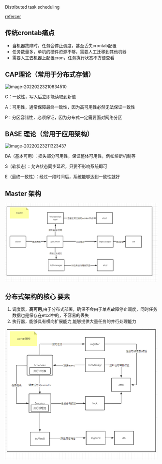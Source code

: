 Distributed task scheduling

[refercer](https://github.com/imlgw/scheduler)
## 传统crontab痛点
- 当机器故障时，任务会停止调度，甚至丢失crontab配置
- 任务数量多，单机的硬件资源不够，需要人工迁移到其他机器
- 需要人工去机器上配置cron，任务执行状态不方便查看

## CAP理论（常用于分布式存储）

![image-20220223210834510](https://gitee.com/Euraxluo/images/raw/master/picgo/image-20220223210834510.png)

C：一致性，写入后立即能读取到新值

A：可用性，通常保障最终一致性，因为高可用性必然无法保证一致性

P：分区容错性，必须保证，因为分布式一定需要面对网络分区



## BASE 理论（常用于应用架构）

![image-20220223211323437](https://gitee.com/Euraxluo/images/raw/master/picgo/image-20220223211323437.png)

BA（基本可用）：损失部分可用性，保证整体可用性，例如熔断机制等

S（软状态）：允许状态同步延迟，只要不影响系统即可

E（最终一致性）：经过一段时间后，系统能够达到一致性就好

## Master 架构
![master.png](master.png)



## 分布式架构的核心 要素

1. 调度器，**高可用**,由于分布式部署，确保不会由于单点故障停止调度，同时任务数据也是保存在etcd中的，不容易的丢失
2. 执行器，能够具有横向扩展能力,能够提供大量任务的并行处理能力

![worker.png](worker.png)